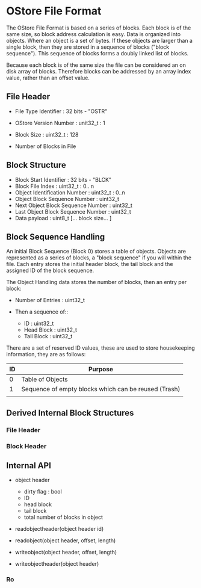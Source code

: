 # OStore File Format

The OStore File Format is based on a series of blocks. Each block is of the same size, so block address calculation is easy. Data is organized into objects. Where an object is a set of bytes. If these objects are larger than a single block, then they are stored in a sequence of blocks ("block sequence"). This sequence of blocks forms a doubly linked list of blocks.

Because each block is of the same size the file can be considered an on disk array of blocks. Therefore blocks can be addressed by an array index value, rather than an offset value.

## File Header

- File Type Identifier : 32 bits - "OSTR"

- OStore Version Number : unit32_t : 1

- Block Size : uint32_t : 128

- Number of Blocks in File

  

## Block Structure

- Block Start Identifier : 32 bits - "BLCK"
- Block File Index : uint32_t : 0.. n
- Object Identification Number : uint32_t : 0..n
- Object Block Sequence Number : uint32_t
- Next Object Block Sequence Number : uint32_t
- Last Object Block Sequence Number : uint32_t
- Data payload : uint8_t [... block size... ]

## Block Sequence Handling

An initial Block Sequence (Block 0) stores a table of objects. Objects are represented as a series of blocks, a "block sequence" if you will within the file. Each entry stores the initial header block, the tail block and the assigned ID of the block sequence.

The Object Handling data stores the number of blocks, then an entry per block:

- Number of Entries : uint32_t
- Then a sequence of::

  - ID : uint32_t
  - Head Block : uint32_t
  - Tail Block : uint32_t

There are a set of reserved ID values, these are used to store housekeeping information, they are as follows:

| ID   | Purpose                                              |
| ---- | ---------------------------------------------------- |
| 0    | Table of Objects                                     |
| 1    | Sequence of empty blocks which can be reused (Trash) |
|      |                                                      |



## Derived Internal Block Structures

### File Header

### Block Header



## Internal API

- object header
  - dirty flag : bool
  - ID
  - head block
  - tail block
  - total number of blocks in object

- readobjectheader(object header id)
- readobject(object header, offset, length)
- writeobject(object header, offset, length)
- writeobjectheader(object header)



### Ro